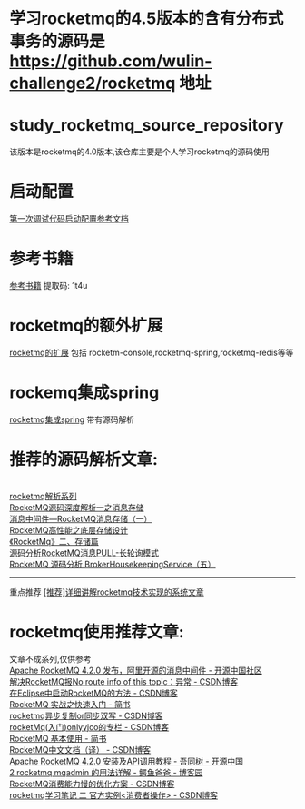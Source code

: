 # 学习rocketmq的4.5版本的含有分布式事务的源码是 <https://github.com/wulin-challenge2/rocketmq> 地址

# study_rocketmq_source_repository
该版本是rocketmq的4.0版本,该仓库主要是个人学习rocketmq的源码使用

# 启动配置
<a href="https://github.com/wulin-challenge/wulin_java_resources_repository/tree/master/java%E6%96%87%E6%A1%A3%E8%B5%84%E6%96%99/%E4%B8%AD%E9%97%B4%E4%BB%B6/rocketmq">第一次调试代码启动配置参考文档</a>

# 参考书籍
<a href="https://pan.baidu.com/s/1XaoZ1YnugFi96I6ybLMUJQ">参考书籍</a>
提取码: 1t4u

# rocketmq的额外扩展
<a href="https://github.com/wulin-challenge/rocketmq-externals">rocketmq的扩展</a>
包括 rocketm-console,rocketmq-spring,rocketmq-redis等等

# rockemq集成spring
<a href="https://github.com/wulin-challenge/rocketmq-spring">rocketmq集成spring</a>
带有源码解析

# 推荐的源码解析文章:
<br/><a href="https://www.jianshu.com/u/c5a57f135f4d">rocketmq解析系列</a>
<br/><a href="https://blog.csdn.net/killuazoldyck/article/details/76775397">RocketMQ源码深度解析一之消息存储</a>
<br/><a href="https://www.jianshu.com/p/b73fdd893f98">消息中间件—RocketMQ消息存储（一）</a>
<br/><a href="https://blog.csdn.net/weixin_43267521/article/details/82825109">RocketMQ高性能之底层存储设计</a>
<br/><a href="https://blog.csdn.net/xxxxxx91116/article/details/50333161">《RocketMq》二、存储篇</a>
<br/><a href="https://blog.csdn.net/prestigeding/article/details/79357818">源码分析RocketMQ消息PULL-长轮询模式</a>
<br/><a href="https://blog.csdn.net/MakeContral/article/details/84982117">RocketMQ 源码分析 BrokerHousekeepingService（五）</a>

<hr/>
重点推荐
<a href="https://blog.csdn.net/prestigeding/column/info/20603">[推荐]详细讲解rocketmq技术实现的系统文章</a>

# rocketmq使用推荐文章:
文章不成系列,仅供参考
<br/><a href="https://www.oschina.net/news/91655/apache-rocketmq-4-2-0-released">Apache RocketMQ 4.2.0 发布，阿里开源的消息中间件 - 开源中国社区</a>
<br/><a href="https://blog.csdn.net/zknxx/article/details/52987216">解决RocketMQ报No route info of this topic：异常 - CSDN博客</a>
<br/><a href="https://blog.csdn.net/meilong_whpu/article/details/72152668">在Eclipse中启动RocketMQ的方法 - CSDN博客</a>
<br/><a href="https://www.jianshu.com/p/824066d70da8">RocketMQ 实战之快速入门 - 简书</a>
<br/><a href="https://blog.csdn.net/zengxiaosen/article/details/78896820">rocketmq异步复制or同步双写 - CSDN博客</a>
<br/><a href="https://blog.csdn.net/yangjiachang1203/article/category/6341544">rocketMq(入门)onlyyjco的专栏 - CSDN博客</a>
<br/><a href="https://www.jianshu.com/p/eec1104dcd4f">RocketMQ 基本使用 - 简书</a>
<br/><a href="https://blog.csdn.net/chenaima1314/article/details/79202315">RocketMQ中文文档（译） - CSDN博客</a>
<br/><a href="https://my.oschina.net/buru1kan/blog/1806173">Apache RocketMQ 4.2.0 安装及API调用教程 - 吾同树 - 开源中国</a>
<br/><a href="https://www.cnblogs.com/zyguo/p/4962425.html">2 rocketmq mqadmin 的用法详解 - 鳄鱼爸爸 - 博客园</a>
<br/><a href="https://blog.csdn.net/weixin_41098980/article/details/79886312">RocketMQ消费能力慢的优化方案 - CSDN博客</a>
<br/><a href="https://blog.csdn.net/akfly/article/details/53411808">rocketmq学习笔记 二 官方实例<消费者操作> - CSDN博客</a>
